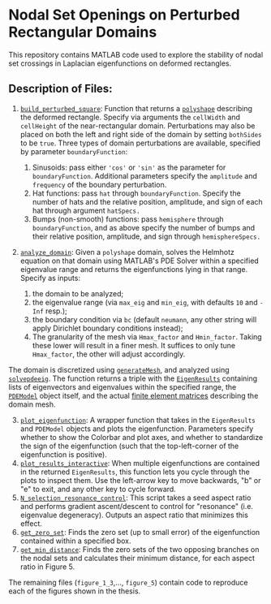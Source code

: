 # Nodal Set Openings on Perturbed Rectangular Domains

This repository contains MATLAB code used to explore the stability of nodal set crossings in Laplacian eigenfunctions on deformed rectangles.

## Description of Files:

1. [```build_perturbed_square```](build_perturbed_square.m): Function that returns a [```polyshape```](https://www.mathworks.com/help/matlab/ref/polyshape.html) describing the deformed rectangle. Specify via arguments the ```cellWidth``` and ```cellHeight``` of the near-rectangular domain. Perturbations may also be placed on both the left and right side of the domain by setting ```bothSides``` to be ```true```. Three types of domain perturbations are available, specified by parameter ```boundaryFunction```:
    1. Sinusoids: pass either ```'cos'``` or ```'sin'``` as the parameter for ```boundaryFunction```. Additional parameters specify the ```amplitude``` and ```frequency``` of the boundary perturbation.
    2. Hat functions: pass ```hat``` through ```boundaryFunction```. Specify the number of hats and the relative position, amplitude, and sign of each hat through argument ```hatSpecs.```
    3. Bumps (non-smooth) functions: pass ```hemisphere``` through ```boundaryFunction```, and as above specify the number of bumps and their relative position, amplitude, and sign through ```hemisphereSpecs.```

2. [```analyze_domain```](analyze_domain.m): Given a ```polyshape``` domain, solves the Helmhotz equation on that domain using MATLAB's PDE Solver within a specified eigenvalue range and returns the eigenfunctions lying in that range. Specify as inputs: 
    1. the domain to be analyzed; 
    2. the eigenvalue range (via ```max_eig``` and ```min_eig```, with defaults ```10``` and ```-Inf``` resp.); 
    3. the boundary condition via ```bc``` (default ```neumann```, any other string will apply Dirichlet boundary conditions instead);
    4. The granularity of the mesh via ```Hmax_factor``` and ```Hmin_factor```. Taking these lower will result in a finer mesh. It suffices to only tune ```Hmax_factor```, the other will adjust accordingly.

  The domain is discretized using [```generateMesh```](https://www.mathworks.com/help/pde/ug/pde.pdemodel.generatemesh.html), and analyzed using [```solvepdeeig```](https://www.mathworks.com/help/pde/ug/pde.pdemodel.solvepdeeig.html). The function returns a triple with the [```EigenResults```](https://www.mathworks.com/help/pde/ug/pde.eigenresults.html) containing lists of eigenvectors and eigenvalues within the specified range, the [```PDEModel```](https://www.mathworks.com/help/pde/ug/pde.pdemodel.html) object itself, and the actual [finite element matrices](https://www.mathworks.com/help/pde/ug/assemblefematrices.html) describing the domain mesh.
  
3. [```plot_eigenfunction```](plot_eigenfunction.m): A wrapper function that takes in the ```EigenResults``` and ```PDEModel``` objects and plots the eigenfunction. Parameters specify whether to show the Colorbar and plot axes, and whether to standardize the sign of the eigenfunction (such that the top-left-corner of the eigenfunction is positive).
4. [```plot_results_interactive```](plot_results_interactive.m): When multiple eigenfunctions are contained in the returned ```EigenResults```, this function lets you cycle through the plots to inspect them. Use the left-arrow key to move backwards, "b" or "e" to exit, and any other key to cycle forward.
5. [```N_selection_resonance_control```](N_selection_resonance_control.m): This script takes a seed aspect ratio and performs gradient ascent/descent to control for "resonance" (i.e. eigenvalue degeneracy). Outputs an aspect ratio that minimizes this effect.
6. [```get_zero_set```](get_zero_set.m): Finds the zero set (up to small error) of the eigenfunction contained within a specified box.
7. [```get_min_distance```](get_min_distance.m): Finds the zero sets of the two opposing branches on the nodal sets and calculates their minimum distance, for each aspect ratio in Figure 5.

The remaining files (```figure_1_3```,..., ```figure_5```) contain code to reproduce each of the figures shown in the thesis.
